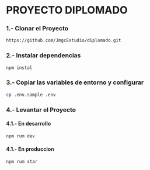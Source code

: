 # PROYECTO DIPLOMADO 
### 1.- Clonar el Proyecto
```bash
https://github.com/JmgcEstudio/diplomado.git
```
### 2.- Instalar dependencias
```bash
npm instal
```
### 3.- Copiar las variables de entorno y configurar
```bash
cp .env.sample .env
```
### 4.- Levantar el Proyecto
#### 4.1.- En desarrollo
```bash
npm rum dev
```
#### 4.1.- En produccion
```bash
npm rum star
```